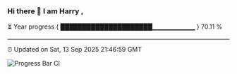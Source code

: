 ### Hi there 👋 I am Harry , 

⏳ Year progress { █████████████████████▁▁▁▁▁▁▁▁▁ } 70.11 %

---

⏰ Updated on Sat, 13 Sep 2025 21:46:59 GMT

![Progress Bar CI](https://github.com/duykhang68/duykhang68/workflows/Progress%20Bar%20CI/badge.svg)
